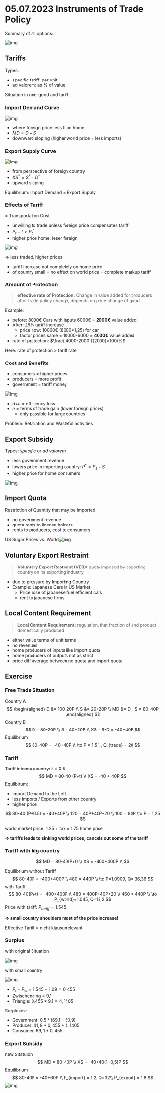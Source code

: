 # 05.07.2023 Instruments of Trade Policy

Summary of all options:

![img](../images/2023-07-05_14-36-17.jpg)

## Tariffs

Types:

- specific tariff: per unit
- ad valorem: as % of value

Situation in one-good and tariff:

### Import Demand Curve

![img](../images/2023-07-05_13-24-48.jpg)

- where foreign price less than home
- $MD = D-S$
- downward sloping (higher world price = less imports)

### Export Supply Curve

![img](../images/2023-07-05_13-26-15.jpg)

- from perspective of foreign country
- $XS^* = S^*-D^*$
- upward sloping



Equilibrium: Import Demand = Export Supply

### Effects of Tariff

= Transportation Cost 

- unwilling to trade unless foreign price compensates tariff
- $P_t - t > P_t^*$
- higher price home, leser foreign

![img](../images/2023-07-05_13-29-47.jpg)

=> less traded, higher prices

- tariff increase not completely on home price
- of country small = no effect on world price = complete markup tariff



### Amount of Protection

> **effective rate of Protection:** Change in value added for producers after trade policy change, depends on price change of good

Example:

- before: 8000€ Cars with inputs 6000€ = **2000€** value added
- After: 25% tariff increase
    - price now: 10000€ (8000*1,25) for car
    - factor prices same = 10000-6000 = **4000€** value added
- rate of protection: $\frac{ 4000-2000 }{2000}=100\%$

Here: rate of protection > tariff rate



### Cost and Benefits

- consumers = higher prices
- producers = more profit
- government = tariff money

![img](../images/2023-07-05_13-40-16.jpg)

- *d+e* = efficiency loss
- *e* = terms of trade gain (lower foreign prices)
    - only possible for large countries

Problem: Retaliation and Wasteful activities



## Export Subsidy

Types: *specific* or *ad valorem*

- less government revenue
- lowers price in importing country: $P^* = P_s-S$
- higher price for home consumers

![img](../images/2023-07-05_13-53-58.jpg)

## Import Quota

Restriction of Quantity that may be imported

- no government revenue
- quota rents to license holders
- rents to producers, cost to consumers

US Sugar Prices vs. World![img](../images/2023-07-05_14-30-16.jpg)

## Voluntary Export Restraint

> **Voluntary Export Restraint (VER):** quota imposed by exporting country on its exporting industry

- due to pressure by Importing Country
- Example: Japanese Cars in US Market
    - Price rose of japanese fuel efficient cars 
    - rent to japanese firms



## Local Content Requirement

> **Local Content Requirement:** regulation, that fraction of end product domestically produced

- either value terms of unit terms
- no revenues
- home producers of inputs like import quota
- home producers of outputs not as strict
- price diff average between no quota and import quota





## Exercise

### Free Trade Situation

Country A
$$
\begin{aligned}
D &= 100-20P \\
S &= 20+20P \\
MD &= D - S = 80-40P
\end{aligned}
$$
Country B
$$
D = 80-20P \\
S = 40+20P \\
XS = S-D = -40+40P
$$
Equilibrium
$$
80-40P = -40+40P \\
\to P = 1.5 \ , Q_{trade} = 20
$$

### Tariff

Tariff inhome country: $t=0.5$
$$
MD = 80-40 (P+t) \\
XS = -40 + 40P
$$
Equilbirum:

- Import Demand to the Left
- less Imports / Exports from other country
- higher price

$$
80-40 (P+0.5) = -40+40P \\
120 = 40P+40P+20 \\
100 = 80P \to P = 1,25
$$

world market price: 1.25 + tax = 1.75 home price

**=> tariffs leads to sinking world prices, cancels out some of the tariff**

### Tariff with big country

$$
MD = 80-40(P+t) \\
XS = -400+400P \\
$$

Equilibrium without Tariff
$$
80-40P = -400+400P \\
480 = 440P \\
\to  P=1.0909, Q= 36,36
$$
with Tariff
$$
80-40(P+t) = -400+400P \\
480 = 400P+40P+20 \\
460 = 440P \\
\to P_{world}=1.045, Q=18,2
$$
Price with tariff: $P_{tariff} = 1.545$

**=> small country shoulders most of the price increase!**

Effective Tariff = nicht klausurrelevant

### Surplus

with original Situation

![img](../images/2023-07-12_14-56-37.jpg)

with small country 

![img](../images/2023-07-12_15-02-52.jpg)

- $P_t-P_w=1.545-1.09=0,455$
- Zwischending = 9,1
- Triangle: $0.455*9.1 = 4,1405$

Surpluses:

- Government: $0.5*(69.1-50.9)$
- Producer: $41,8*0,455+4,1405$
- Consumer: $69,1*0,455$

### Export Subsidy

new Sitatuion
$$
MD = 80-40P \\
XS = -40+40(1+0,5)P
$$
Equilibrium
$$
80-40P = -40+60P \\
P_{import} = 1.2, Q=32\\
P_{export} = 1.8
$$
![img](../images/2023-07-12_15-15-22.jpg)
